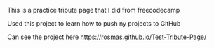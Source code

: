 This is a practice tribute page that I did from freecodecamp

Used this project to learn how to push ny projects to GitHub

Can see the project here https://rosmas.github.io/Test-Tribute-Page/
